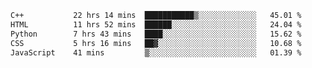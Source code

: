 <!--START_SECTION:waka-->

```txt
C++           22 hrs 14 mins  ███████████▒░░░░░░░░░░░░░   45.01 %
HTML          11 hrs 52 mins  ██████░░░░░░░░░░░░░░░░░░░   24.04 %
Python        7 hrs 43 mins   ████░░░░░░░░░░░░░░░░░░░░░   15.62 %
CSS           5 hrs 16 mins   ██▓░░░░░░░░░░░░░░░░░░░░░░   10.68 %
JavaScript    41 mins         ▒░░░░░░░░░░░░░░░░░░░░░░░░   01.39 %
```

<!--END_SECTION:waka-->
